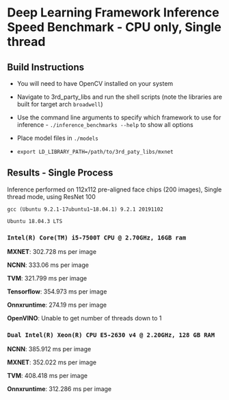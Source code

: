 # Deep Learning Framework Inference Speed Benchmark - CPU only, Single thread

## Build Instructions
* You will need to have OpenCV installed on your system
* Navigate to 3rd_party_libs and run the shell scripts (note the libraries are built for target arch `broadwell`)
* Use the command line arguments to specify which framework to use for inference - `./inference_benchmarks --help` to show all options
* Place model files in `./models`

* `export LD_LIBRARY_PATH=/path/to/3rd_paty_libs/mxnet`

## Results - Single Process
Inference performed on 112x112 pre-aligned face chips (200 images), Single thread mode, using ResNet 100

`gcc (Ubuntu 9.2.1-17ubuntu1~18.04.1) 9.2.1 20191102`

`Ubuntu 18.04.3 LTS`

### `Intel(R) Core(TM) i5-7500T CPU @ 2.70GHz, 16GB ram`

**MXNET**: 302.728 ms per image

**NCNN**: 333.06 ms per image

**TVM**: 321.799 ms per image

**Tensorflow**: 354.973 ms per image

**Onnxruntime**: 274.19 ms per image

**OpenVINO**: Unable to get number of threads down to 1


### `Dual Intel(R) Xeon(R) CPU E5-2630 v4 @ 2.20GHz, 128 GB RAM`

**NCNN**: 385.912 ms per image

**MXNET**: 352.022 ms per image

**TVM**: 408.418 ms per image

**Onnxruntime**: 312.286 ms per image


